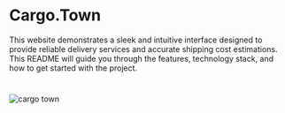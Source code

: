 # Cargo.Town
<p>
  This website demonstrates a sleek and intuitive interface designed to provide reliable delivery services and accurate shipping cost estimations. This README will guide you through the features, technology stack, and how to get started with the project.
</p>

#

![cargo town](https://github.com/jovination/cargo-town/assets/79380563/cb3e7b49-4d03-4040-a53e-32b1c1c8904d)
